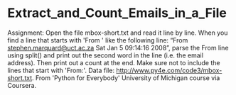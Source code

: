 # Extract_and_Count_Emails_in_a_File
Assignment: Open the file mbox-short.txt and read it line by line. When you find a line that starts with 'From ' like the following line: “From stephen.marquard@uct.ac.za Sat Jan  5 09:14:16 2008”, parse the From line using split() and print out the second word in the line (i.e. the email address). Then print out a count at the end. Make sure not to include the lines that start with 'From:'. Data file: http://www.py4e.com/code3/mbox-short.txt. From 'Python for Everybody' University of Michigan course via Coursera.
